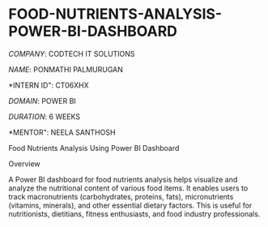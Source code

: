 # FOOD-NUTRIENTS-ANALYSIS-POWER-BI-DASHBOARD
*COMPANY*: CODTECH IT SOLUTIONS

*NAME*: PONMATHI PALMURUGAN

*INTERN ID": CT06XHX

*DOMAIN*: POWER BI

*DURATION*: 6 WEEKS

*MENTOR": NEELA SANTHOSH


Food Nutrients Analysis Using Power BI Dashboard

Overview

A Power BI dashboard for food nutrients analysis helps visualize and analyze the nutritional content of various food items. It enables users to track macronutrients (carbohydrates, proteins, fats), micronutrients (vitamins, minerals), and other essential dietary factors. This is useful for nutritionists, dietitians, fitness enthusiasts, and food industry professionals.
